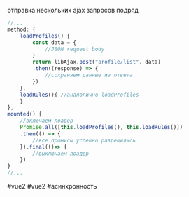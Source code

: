 отправка нескольких ajax запросов подряд
```javascript
//...
method: {
	loadProfiles() {
		const data = {
			//JSON request body
		}
        return libAjax.post("profile/list", data)
        .then((response) => {
			//сохраняем данные из ответа	
        })
    },
    loadRules(){ //аналогично loadProfiles
    }
},
mounted() {
	//включаем лоадер
	Promise.all([this.loadProfiles(), this.loadRules()])
	.then(() => {
		//все промисы успешно разрешились
	}).final(()=> {
		//выключаем лоадер
	})
}
//...
```


#vue2 #vue2 #асинхронность
